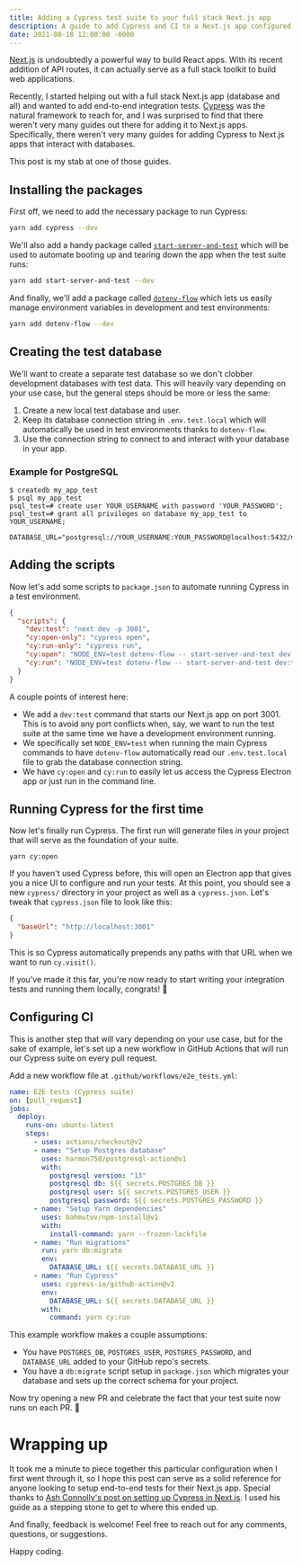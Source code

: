 ```yaml
---
title: Adding a Cypress test suite to your full stack Next.js app
description: A guide to add Cypress and CI to a Next.js app configured with a database.
date: 2021-08-18 12:00:00 -0000
---
```


[Next.js](https://nextjs.org/) is undoubtedly a powerful way to build React apps. With its recent addition of API routes, it can actually serve as a full stack toolkit to build web applications.

Recently, I started helping out with a full stack Next.js app (database and all) and wanted to add end-to-end integration tests. [Cypress](https://www.cypress.io/) was the natural framework to reach for, and I was surprised to find that there weren't very many guides out there for adding it to Next.js apps. Specifically, there weren't very many guides for adding Cypress to Next.js apps that interact with databases.

This post is my stab at one of those guides.

## Installing the packages

First off, we need to add the necessary package to run Cypress:

```bash
yarn add cypress --dev
```

We'll also add a handy package called [`start-server-and-test`](https://www.npmjs.com/package/start-server-and-test) which will be used to automate booting up and tearing down the app when the test suite runs:

```bash
yarn add start-server-and-test --dev
```

And finally, we'll add a package called [`dotenv-flow`](https://www.npmjs.com/package/dotenv-flow) which lets us easily manage environment variables in development and test environments:

```bash
yarn add dotenv-flow --dev
```

## Creating the test database

We'll want to create a separate test database so we don't clobber development databases with test data. This will heavily vary depending on your use case, but the general steps should be more or less the same:

1. Create a new local test database and user.
2. Keep its database connection string in `.env.test.local` which will automatically be used in test environments thanks to `dotenv-flow`.
3. Use the connection string to connect to and interact with your database in your app.

### Example for PostgreSQL

```
$ createdb my_app_test
$ psql my_app_test
psql_test=# create user YOUR_USERNAME with password 'YOUR_PASSWORD';
psql_test=# grant all privileges on database my_app_test to YOUR_USERNAME;
```

```
DATABASE_URL="postgresql://YOUR_USERNAME:YOUR_PASSWORD@localhost:5432/my_app_test"
```

## Adding the scripts

Now let's add some scripts to `package.json` to automate running Cypress in a test environment.

```json
{
  "scripts": {
    "dev:test": "next dev -p 3001",
    "cy:open-only": "cypress open",
    "cy:run-only": "cypress run",
    "cy:open": "NODE_ENV=test dotenv-flow -- start-server-and-test dev:test 3001 cy:open-only",
    "cy:run": "NODE_ENV=test dotenv-flow -- start-server-and-test dev:test 3001 cy:run-only"
  }
}
```

A couple points of interest here:

- We add a `dev:test` command that starts our Next.js app on port 3001. This is to avoid any port conflicts when, say, we want to run the test suite at the same time we have a development environment running.
- We specifically set `NODE_ENV=test` when running the main Cypress commands to have `dotenv-flow` automatically read our `.env.test.local` file to grab the database connection string.
- We have `cy:open` and `cy:run` to easily let us access the Cypress Electron app or just run in the command line.

## Running Cypress for the first time

Now let's finally run Cypress. The first run will generate files in your project that will serve as the foundation of your suite.

```
yarn cy:open
```

If you haven't used Cypress before, this will open an Electron app that gives you a nice UI to configure and run your tests. At this point, you should see a new `cypress/` directory in your project as well as a `cypress.json`. Let's tweak that `cypress.json` file to look like this:

```json
{
  "baseUrl": "http://localhost:3001"
}
```

This is so Cypress automatically prepends any paths with that URL when we want to run `cy.visit()`.

If you've made it this far, you're now ready to start writing your integration tests and running them locally, congrats! 🎉

## Configuring CI

This is another step that will vary depending on your use case, but for the sake of example, let's set up a new workflow in GitHub Actions that will run our Cypress suite on every pull request.

Add a new workflow file at `.github/workflows/e2e_tests.yml`:

```yaml
name: E2E tests (Cypress suite)
on: [pull_request]
jobs:
  deploy:
    runs-on: ubuntu-latest
    steps:
      - uses: actions/checkout@v2
      - name: "Setup Postgres database"
        uses: harmon758/postgresql-action@v1
        with:
          postgresql version: "13"
          postgresql db: ${{ secrets.POSTGRES_DB }}
          postgresql user: ${{ secrets.POSTGRES_USER }}
          postgresql password: ${{ secrets.POSTGRES_PASSWORD }}
      - name: "Setup Yarn dependencies"
        uses: bahmutov/npm-install@v1
        with:
          install-command: yarn --frozen-lockfile
      - name: "Run migrations"
        run: yarn db:migrate
        env:
          DATABASE_URL: ${{ secrets.DATABASE_URL }}
      - name: "Run Cypress"
        uses: cypress-io/github-action@v2
        env:
          DATABASE_URL: ${{ secrets.DATABASE_URL }}
        with:
          command: yarn cy:run
```

This example workflow makes a couple assumptions:

- You have `POSTGRES_DB`, `POSTGRES_USER`, `POSTGRES_PASSWORD`, and `DATABASE_URL` added to your GitHub repo's secrets.
- You have a `db:migrate` script setup in `package.json` which migrates your database and sets up the correct schema for your project.

Now try opening a new PR and celebrate the fact that your test suite now runs on each PR. 🎉

# Wrapping up

It took me a minute to piece together this particular configuration when I first went through it, so I hope this post can serve as a solid reference for anyone looking to setup end-to-end tests for their Next.js app. Special thanks to [Ash Connolly's post on setting up Cypress in Next.js](https://dev.to/ashconnolly/how-to-quickly-add-cypress-to-your-next-js-app-2oc6). I used his guide as a stepping stone to get to where this ended up.

And finally, feedback is welcome! Feel free to reach out for any comments, questions, or suggestions.

Happy coding.
